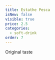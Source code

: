 ```yaml
---
title: Estathe Pesca
isNew: false
visible: true
price: 2.5
categories:
  - soft-drink
order: 7
---
```

Original taste